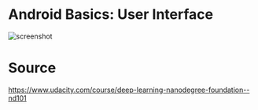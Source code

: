 # Android Basics: User Interface 
![screenshot](https://github.com/amatanat/Android-Development-udacity/blob/master/DeepLearning/deepLearning.png)

# Source 
https://www.udacity.com/course/deep-learning-nanodegree-foundation--nd101
